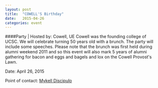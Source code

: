```yaml
---
layout: post
title:  "COWELL'S Birthday"
date:   2015-04-26
categories: event
---
```

####Party | Hosted by: Cowell, UE
Cowell was the founding college of UCSC. We will celebrate turning 50 years old with a brunch. The party will include some speeches. Please note that the brunch was first held during alumni weekend 2011 and so this event will also mark 5 years of alumni gathering for bacon and eggs and bagels and lox on the Cowell Provost&#39;s Lawn.

Date: April 26, 2015

Point of contact: [Mykell Discipulo](mailto:mkdiscip@ucsc.edu)